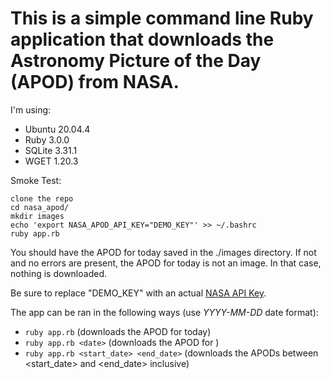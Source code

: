 # This is a simple command line Ruby application that downloads the Astronomy Picture of the Day (APOD) from NASA.

I'm using:
- Ubuntu 20.04.4
- Ruby 3.0.0
- SQLite 3.31.1
- WGET 1.20.3

Smoke Test:
```
clone the repo
cd nasa_apod/
mkdir images
echo 'export NASA_APOD_API_KEY="DEMO_KEY"' >> ~/.bashrc
ruby app.rb
```

You should have the APOD for today saved in the ./images directory. If not and no errors are present, the APOD for today is not an image. In that case, nothing is downloaded.

Be sure to replace "DEMO_KEY" with an actual [NASA API Key](https://api.nasa.gov/#signUp).

The app can be ran in the following ways (use *YYYY-MM-DD* date format):
- `ruby app.rb` (downloads the APOD for today)
- `ruby app.rb <date>` (downloads the APOD for <date>)
- `ruby app.rb <start_date> <end_date>` (downloads the APODs between <start_date> and <end_date> inclusive)
